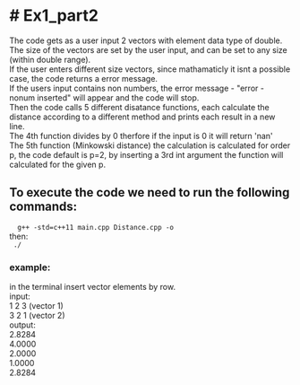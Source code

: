 <h1># Ex1_part2</h1>
The code gets as a user input 2 vectors with element data type of double.<br />
The size of the vectors are set by the user input, and can be set to any size (within double range).<br />
If the user enters different size vectors, since mathamaticly it isnt a possible case, the code returns a error message.<br />
If the users input contains non numbers, the error message - "error - nonum inserted" will appear and the code will stop.<br/>
Then the code calls 5 different disatance functions, each calculate the distance according to a different method and prints each result in a new line.<br />
The 4th function divides by 0 therfore if the input is 0 it will return 'nan'<br/>
The 5th function (Minkowski distance) the calculation is calculated for order p, the code default is p=2, by inserting a 3rd int argument the function will calculated for the given p.<br />

<h2>To execute the code we need to run the following commands:</h2>
<code>  g++ -std=c++11 main.cpp Distance.cpp -o <desierd_object_file_name> </code><br />
then:<br />
<code> ./<desierd_object_file_name> </code><br />

<h3> example: </h3>
in the terminal insert vector elements by row.<br />
input:<br />
1 2 3 (vector 1)<br />
3 2 1 (vector 2)<br />
output:<br />
2.8284<br />
4.0000<br />
2.0000<br />
1.0000<br />
2.8284<br />
